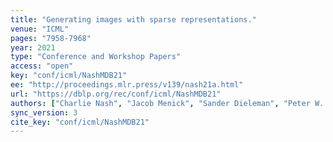```yaml
---
title: "Generating images with sparse representations."
venue: "ICML"
pages: "7958-7968"
year: 2021
type: "Conference and Workshop Papers"
access: "open"
key: "conf/icml/NashMDB21"
ee: "http://proceedings.mlr.press/v139/nash21a.html"
url: "https://dblp.org/rec/conf/icml/NashMDB21"
authors: ["Charlie Nash", "Jacob Menick", "Sander Dieleman", "Peter W. Battaglia"]
sync_version: 3
cite_key: "conf/icml/NashMDB21"
---
```

